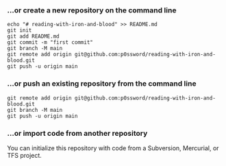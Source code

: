 ### …or create a new repository on the command line



```
echo "# reading-with-iron-and-blood" >> README.md
git init
git add README.md
git commit -m "first commit"
git branch -M main
git remote add origin git@github.com:p0ssword/reading-with-iron-and-blood.git
git push -u origin main
```

### …or push an existing repository from the command line



```
git remote add origin git@github.com:p0ssword/reading-with-iron-and-blood.git
git branch -M main
git push -u origin main
```

### …or import code from another repository

You can initialize this repository with code from a Subversion, Mercurial, or TFS project.